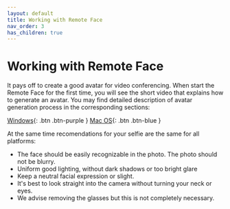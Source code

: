 ```yaml
---
layout: default
title: Working with Remote Face
nav_order: 3
has_children: true
---
```


# [](#header-1)Working with Remote Face
It pays off to create a good avatar for video conferencing. When start the Remote Face for the first time, you will see the short video that explains how to generate an avatar. You may find detailed description of avatar generation process in the corresponding sections:

[Windows](generating_avatar_windows){: .btn .btn-purple }
[Mac OS](generating_avatar_mac){: .btn .btn-blue }

At the same time recomendations for your selfie are the same for all platforms:

*   The face should be easily recognizable in the photo. The photo should not be blurry.
*   Uniform good lighting, without dark shadows or too bright glare
*   Keep a neutral facial expression or slight.
*   It's best to look straight into the camera without turning your neck or eyes.
*   We advise removing the glasses but this is not completely necessary.